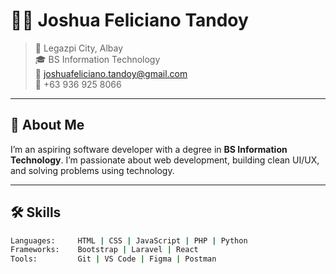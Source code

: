 # 👨‍💻 Joshua Feliciano Tandoy

> 📍 Legazpi City, Albay  
> 🎓 BS Information Technology  
> 📧 joshuafeliciano.tandoy@gmail.com  
> 📱 +63 936 925 8066  

---

## 💼 About Me

I’m an aspiring software developer with a degree in **BS Information Technology**. I’m passionate about web development, building clean UI/UX, and solving problems using technology.

---

## 🛠️ Skills

```bash
Languages:     HTML | CSS | JavaScript | PHP | Python
Frameworks:    Bootstrap | Laravel | React
Tools:         Git | VS Code | Figma | Postman
